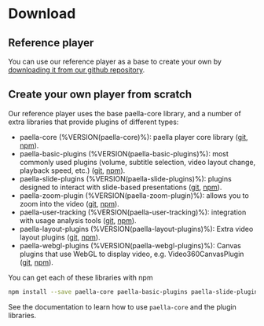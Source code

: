 # Download

## Reference player

You can use our reference player as a base to create your own by [downloading it from our github repository](https://github.com/polimediaupv/paella-player). 

## Create your own player from scratch

Our reference player uses the base paella-core library, and a number of extra libraries that provide plugins of different types:

- paella-core (%VERSION(paella-core)%): paella player core library ([git](https://github.com/polimediaupv/paella-core), [npm](https://www.npmjs.com/package/paella-core)).
- paella-basic-plugins (%VERSION(paella-basic-plugins)%): most commonly used plugins (volume, subtitle selection, video layout change, playback speed, etc.) ([git](https://github.com/polimediaupv/paella-basic-plugins), [npm](https://www.npmjs.com/package/paella-basic-plugins)).
- paella-slide-plugins  (%VERSION(paella-slide-plugins)%): plugins designed to interact with slide-based presentations ([git](https://github.com/polimediaupv/paella-slide-plugins), [npm](https://www.npmjs.com/package/paella-slide-plugins)).
- paella-zoom-plugin (%VERSION(paella-zoom-plugin)%): allows you to zoom into the video ([git](https://github.com/polimediaupv/paella-zoom-plugin), [npm](https://www.npmjs.com/package/paella-zoom-plugin)).
- paella-user-tracking (%VERSION(paella-user-tracking)%): integration with usage analysis tools ([git](https://github.com/polimediaupv/paella-user-tracking), [npm](https://www.npmjs.com/package/paella-user-tracking)).
- paella-layout-plugins (%VERSION(paella-layout-plugins)%): Extra video layout plugins ([git](https://github.com/polimediaupv/paella-layout-plugins), [npm](https://www.npmjs.com/package/paella-layout-plugins)).
- paella-webgl-plugins (%VERSION(paella-webgl-plugins)%): Canvas plugins that use WebGL to display video, e.g. Video360CanvasPlugin ([git](https://github.com/polimediaupv/paella-webgl-plugins), [npm](https://www.npmjs.com/package/paella-webgl-plugins)).

You can get each of these libraries with npm

```sh
npm install --save paella-core paella-basic-plugins paella-slide-plugins paella-zoom-plugin paella-user-tracking paella-layout-plugins paella-webgl-plugins
```

See the documentation to learn how to use `paella-core` and the plugin libraries.
